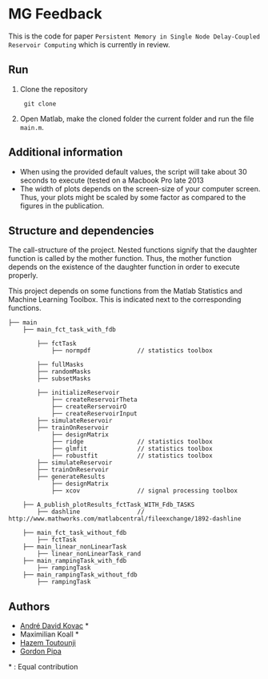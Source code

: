 # MG Feedback

This is the code for paper `Persistent Memory in Single Node Delay-Coupled Reservoir Computing` which is currently in review.

## Run

1. Clone the repository

		git clone

2. Open Matlab, make the cloned folder the current folder and run the file `main.m`.


## Additional information

* When using the provided default values, the script will take about 30 seconds to execute (tested on a Macbook Pro late 2013
* The width of plots depends on the screen-size of your computer screen. Thus, your plots might be scaled by some factor as compared to the figures in the publication.

## Structure and dependencies

The call-structure of the project. Nested functions signify that the daughter function is called by the mother function. Thus, the mother function depends on the existence of the daughter function in order to execute properly.

This project depends on some functions from the Matlab Statistics and Machine Learning Toolbox. This is indicated next to the corresponding functions. 

	├── main
		├── main_fct_task_with_fdb
			
			├── fctTask
				├── normpdf 			// statistics toolbox
		
			├── fullMasks
			├── randomMasks
			├── subsetMasks
			
			├── initializeReservoir	
				├── createReservoirTheta
				├── createRerservoirO
				├── createReservoirInput
			├── simulateReservoir
			├── trainOnReservoir
				├── designMatrix
				├── ridge 				// statistics toolbox
				├── glmfit				// statistics toolbox
				├── robustfit			// statistics toolbox
			├── simulateReservoir
			├── trainOnReservoir
			├── generateResults
				├── designMatrix
				├── xcov 				// signal processing toolbox
				
		├── A_publish_plotResults_fctTask_WITH_Fdb_TASKS
			├── dashline 				// http://www.mathworks.com/matlabcentral/fileexchange/1892-dashline
		
		├── main_fct_task_without_fdb
			├── fctTask
		├── main_linear_nonLinearTask
			├── linear_nonLinearTask_rand
		├── main_rampingTask_with_fdb
			├── rampingTask
		├── main_rampingTask_without_fdb
			├── rampingTask


## Authors

* [André David Kovac](https://github.com/Andruschenko) *
* Maximilian Koall *
* [Hazem Toutounji](https://scholar.google.de/citations?user=agTxa24AAAAJ&hl=en)
* [Gordon Pipa](http://www.pipa.biz/)

\* : Equal contribution